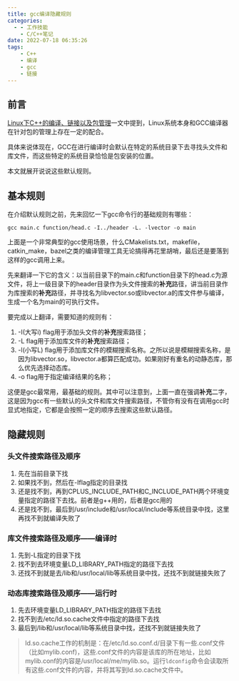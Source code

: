 ```yaml
---
title: gcc编译隐藏规则
categories:
  - - 工作技能
    - C/C++笔记
date: 2022-07-18 06:35:26
tags:
    - C++
    - 编译 
    - gcc
    - 链接
---
```

## 前言
[Linux下C++的编译、链接以及包管理](mark)一文中提到，Linux系统本身和GCC编译器在针对包的管理上存在一定的配合。

具体来说体现在，GCC在进行编译时会默认在特定的系统目录下去寻找头文件和库文件，而这些特定的系统目录恰恰是包安装的位置。

本文就展开说说这些默认规则。

## 基本规则
在介绍默认规则之前，先来回忆一下gcc命令行的基础规则有哪些：
```shell
gcc main.c function/head.c -I../header -L. -lvector -o main 
```
上面是一个非常典型的gcc使用场景，什么CMakelists.txt，makefile，catkin_make，bazel之类的编译管理工具无论搞得再花里胡哨，最后还是要落到这样的gcc调用上来。

先来翻译一下它的含义：以当前目录下的main.c和function目录下的head.c为源文件，将上一级目录下的header目录作为头文件搜索的**补充**路径，讲当前目录作为库搜索的**补充**路径，并寻找名为libvector.so或libvector.a的库文件参与编译，生成一个名为main的可执行文件。

要完成以上翻译，需要知道的规则有：
1. -I(大写i) flag用于添加头文件的**补充**搜索路径；
2. -L flag用于添加库文件的**补充**搜索路径；
3. -l(小写L) flag用于添加库文件的模糊搜索名称。之所以说是模糊搜索名称，是因为libvector.so，libvector.a都算匹配成功。如果刚好有重名的动静态库，那么优先选择动态库。
4. -o flag用于指定编译结果的名称；

这便是gcc最常用，最基础的规则。其中可以注意到，上面一直在强调**补充**二字，这是因为gcc有一些默认的头文件和库文件搜索路径，不管你有没有在调用gcc时显式地指定，它都是会按照一定的顺序去搜索这些默认路径。

## 隐藏规则
### 头文件搜索路径及顺序
1. 先在当前目录下找
2. 如果找不到，然后在-Iflag指定的目录找
3. 还是找不到，再到CPLUS_INCLUDE_PATH和C_INCLUDE_PATH两个环境变量指定的路径下去找。前者是g++用的，后者是gcc用的
4. 还是找不到，最后到/usr/include和/usr/local/include等系统目录中找，这里再找不到就编译失败了

### 库文件搜索路径及顺序——编译时
1. 先到-L指定的目录下找
2. 找不到去环境变量LD_LIBRARY_PATH指定的路径下去找
3. 还找不到就是去/lib和/usr/local/lib等系统目录中找，还找不到就链接失败了

### 动态库搜索路径及顺序——运行时
1. 先去环境变量LD_LIBRARY_PATH指定的路径下去找
2. 找不到去/etc/ld.so.cache文件中指定的路径下去找
3. 最后到/lib和/usr/local/lib等系统目录中找，还找不到就链接失败了

> ld.so.cache工作的机制是：在/etc/ld.so.conf.d/目录下有一些.conf文件（比如mylib.conf)，这些.conf文件的内容是该库的所在地址，比如mylib.conf的内容是/usr/local/me/mylib.so。运行`ldconfig`命令会读取所有这些.conf文件的内容，并将其写到ld.so.cache文件中。